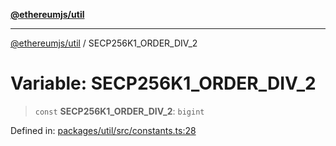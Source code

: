 [**@ethereumjs/util**](../README.md)

***

[@ethereumjs/util](../README.md) / SECP256K1\_ORDER\_DIV\_2

# Variable: SECP256K1\_ORDER\_DIV\_2

> `const` **SECP256K1\_ORDER\_DIV\_2**: `bigint`

Defined in: [packages/util/src/constants.ts:28](https://github.com/Dargon789/ethereumjs-monorepo/blob/master/packages/util/src/constants.ts#L28)
